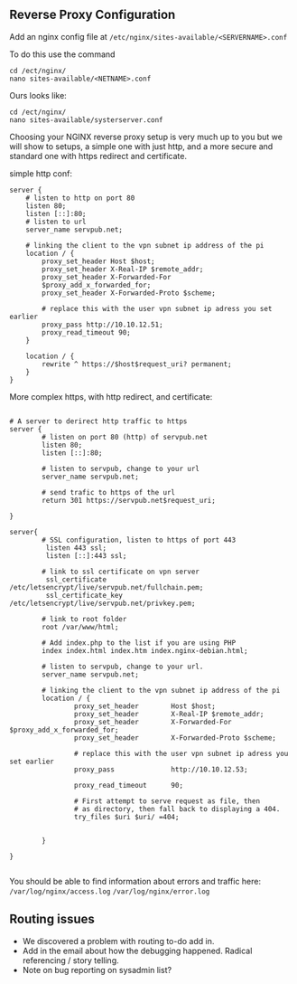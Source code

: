 
## Reverse Proxy Configuration


Add an nginx config file at ``/etc/nginx/sites-available/<SERVERNAME>.conf``

To do this use the command

```shell
cd /ect/nginx/
nano sites-available/<NETNAME>.conf
```

Ours looks like:

```shell
cd /ect/nginx/
nano sites-available/systerserver.conf
```

Choosing your NGINX reverse proxy setup is very much up to you but we will show to setups, a simple one with just http, and a more secure and standard one with https redirect and certificate. 

simple http conf:

``` nginx
server {
	# listen to http on port 80
	listen 80;
	listen [::]:80;
	# listen to url
	server_name servpub.net;

	# linking the client to the vpn subnet ip address of the pi
	location / {
		proxy_set_header Host $host;
		proxy_set_header X-Real-IP $remote_addr;
		proxy_set_header X-Forwarded-For
		$proxy_add_x_forwarded_for;
		proxy_set_header X-Forwarded-Proto $scheme;

		# replace this with the user vpn subnet ip adress you set earlier 
		proxy_pass http://10.10.12.51;
		proxy_read_timeout 90;
	}
	
	location / {
		rewrite ^ https://$host$request_uri? permanent;
	}
}
```

More complex https, with http redirect, and certificate:

``` nginx

# A server to derirect http traffic to https
server {
		# listen on port 80 (http) of servpub.net
        listen 80;
        listen [::]:80;
        
        # listen to servpub, change to your url
        server_name servpub.net;

		# send trafic to https of the url
        return 301 https://servpub.net$request_uri;

}

server{
        # SSL configuration, listen to https of port 443
         listen 443 ssl;
         listen [::]:443 ssl;

		# link to ssl certificate on vpn server
         ssl_certificate /etc/letsencrypt/live/servpub.net/fullchain.pem;
         ssl_certificate_key /etc/letsencrypt/live/servpub.net/privkey.pem;

		# link to root folder
        root /var/www/html;

        # Add index.php to the list if you are using PHP
        index index.html index.htm index.nginx-debian.html;

		# listen to servpub, change to your url. 
        server_name servpub.net;

		# linking the client to the vpn subnet ip address of the pi
        location / {
                proxy_set_header        Host $host;
                proxy_set_header        X-Real-IP $remote_addr;
                proxy_set_header        X-Forwarded-For $proxy_add_x_forwarded_for;
                proxy_set_header        X-Forwarded-Proto $scheme;

				# replace this with the user vpn subnet ip adress you set earlier 
                proxy_pass              http://10.10.12.53; 
                
                proxy_read_timeout      90;

                # First attempt to serve request as file, then
                # as directory, then fall back to displaying a 404.
                try_files $uri $uri/ =404;


        }
        
}


```


You should be able to find information about errors and traffic here:
`/var/log/nginx/access.log`
`/var/log/nginx/error.log`



## Routing issues 


- We discovered a problem with routing to-do add in. 
- Add in the email about how the debugging happened. Radical referencing / story telling. 
- Note on bug reporting on sysadmin list?
